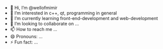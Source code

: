 - 👋 Hi, I’m @wellofmimir
- 👀 I’m interested in c++, qt, programming in general
- 🌱 I’m currently learning front-end-development and web-development
- 💞️ I’m looking to collaborate on ...
- 📫 How to reach me ...
- 😄 Pronouns: ...
- ⚡ Fun fact: ...

<!---
wellofmimir/wellofmimir is a ✨ special ✨ repository because its `README.md` (this file) appears on your GitHub profile.
You can click the Preview link to take a look at your changes.
--->
